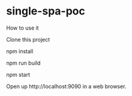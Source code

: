 # single-spa-poc
How to use it

Clone this project

npm install

npm run build

npm start

Open up http://localhost:9090 in a web browser.
